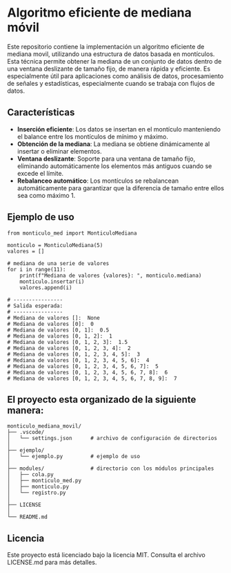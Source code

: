 # Algoritmo eficiente de mediana móvil

Este repositorio contiene la implementación un algoritmo eficiente de mediana movil, utilizando una estructura de datos basada en montículos. Esta técnica permite obtener la mediana de un conjunto de datos dentro de una ventana deslizante de tamaño fijo, de manera rápida y eficiente. Es especialmente útil para aplicaciones como análisis de datos, procesamiento de señales y estadísticas, especialmente cuando se trabaja con flujos de datos.

## Características

- **Inserción eficiente**: Los datos se insertan en el montículo manteniendo el balance entre los montículos de mínimo y máximo.
- **Obtención de la mediana**: La mediana se obtiene dinámicamente al insertar o eliminar elementos.
- **Ventana deslizante**: Soporte para una ventana de tamaño fijo, eliminando automáticamente los elementos más antiguos cuando se excede el límite.
- **Rebalanceo automático**: Los montículos se rebalancean automáticamente para garantizar que la diferencia de tamaño entre ellos sea como máximo 1.

## Ejemplo de uso
```
from monticulo_med import MonticuloMediana

monticulo = MonticuloMediana(5)
valores = []

# mediana de una serie de valores
for i in range(11):
    print(f"Mediana de valores {valores}: ", monticulo.mediana)
    monticulo.insertar(i)
    valores.append(i)
    
# ----------------
# Salida esperada:
# ----------------
# Mediana de valores []:  None
# Mediana de valores [0]:  0
# Mediana de valores [0, 1]:  0.5
# Mediana de valores [0, 1, 2]:  1
# Mediana de valores [0, 1, 2, 3]:  1.5
# Mediana de valores [0, 1, 2, 3, 4]:  2
# Mediana de valores [0, 1, 2, 3, 4, 5]:  3
# Mediana de valores [0, 1, 2, 3, 4, 5, 6]:  4
# Mediana de valores [0, 1, 2, 3, 4, 5, 6, 7]:  5
# Mediana de valores [0, 1, 2, 3, 4, 5, 6, 7, 8]:  6
# Mediana de valores [0, 1, 2, 3, 4, 5, 6, 7, 8, 9]:  7
```

## El proyecto esta organizado de la siguiente manera:

```
monticulo_mediana_movil/
├── .vscode/               
│   └── settings.json      # archivo de configuración de directorios
│
├── ejemplo/               
│   └── ejemplo.py         # ejemplo de uso
│
├── modules/               # directorio con los módulos principales
│   ├── cola.py            
│   ├── monticulo_med.py   
│   ├── monticulo.py       
│   └── registro.py        
│
├── LICENSE                
│
└── README.md              
```

## Licencia
Este proyecto está licenciado bajo la licencia MIT. Consulta el archivo LICENSE.md para más detalles.
